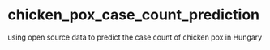 # chicken_pox_case_count_prediction
using open source data to predict the case count of chicken pox in Hungary
